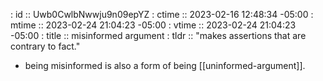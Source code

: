: id    :: Uwb0CwlbNwwju9n09epYZ
: ctime :: 2023-02-16 12:48:34 -05:00
: mtime :: 2023-02-24 21:04:23 -05:00
: vtime :: 2023-02-24 21:04:23 -05:00
: title :: misinformed argument
: tldr  :: "makes assertions that are contrary to fact."


- being misinformed is also a form of being [[uninformed-argument]].
